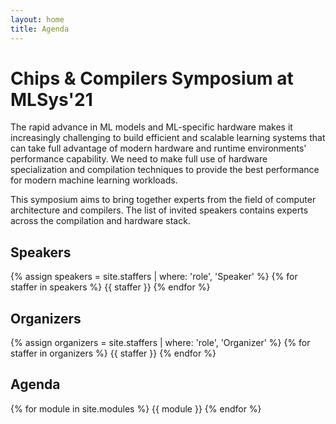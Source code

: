 ```yaml
---
layout: home
title: Agenda
---
```


# Chips & Compilers Symposium at MLSys'21

The rapid advance in ML models and ML-specific hardware makes it increasingly challenging to build efficient and scalable learning systems that can take full advantage of modern hardware and runtime environments' performance capability. We need to make full use of hardware specialization and compilation techniques to provide the best performance for modern machine learning workloads.

This symposium aims to bring together experts from the field of computer architecture and compilers. The list of invited speakers contains experts across the compilation and hardware stack.



## Speakers

{% assign speakers = site.staffers | where: 'role', 'Speaker' %}
{% for staffer in speakers %}
{{ staffer }}
{% endfor %}

<div style="clear: both;"></div>

## Organizers

{% assign organizers = site.staffers | where: 'role', 'Organizer' %}
{% for staffer in organizers %}
{{ staffer }}
{% endfor %}

<div style="clear: both;"></div>

## Agenda

{% for module in site.modules %}
{{ module }}
{% endfor %}
